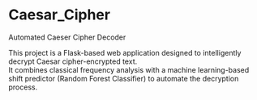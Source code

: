 # Caesar_Cipher
Automated Caeser Cipher Decoder

This project is a Flask-based web application designed to intelligently decrypt Caesar cipher-encrypted text. <br>
It combines classical frequency analysis with a machine learning-based shift predictor (Random Forest Classifier) to automate the decryption process.
